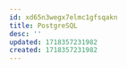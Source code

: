 ```yaml
---
id: xd65n3wegx7elmc1gfsqakn
title: PostgreSQL
desc: ''
updated: 1718357231982
created: 1718357231982
---
```

